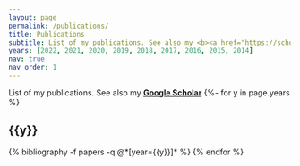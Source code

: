 ```yaml
---
layout: page
permalink: /publications/
title: Publications
subtitle: List of my publications. See also my <b><a href="https://scholar.google.fr/citations?hl=en&user=CyhIdmMAAAAJ">Google Scholare</a></b>.
years: [2022, 2021, 2020, 2019, 2018, 2017, 2016, 2015, 2014]
nav: true
nav_order: 1
---
```

<!-- _pages/publications.md -->
<div class="publications">
List of my publications. See also my <b><a href="https://scholar.google.fr/citations?hl=en&user=CyhIdmMAAAAJ">Google Scholar</a></b>
{%- for y in page.years %}
  <h2 class="year">{{y}}</h2>
  {% bibliography -f papers -q @*[year={{y}}]* %}
{% endfor %}

</div>
